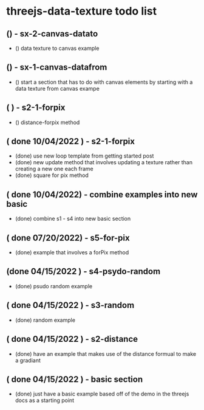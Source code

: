# threejs-data-texture todo list

## () - sx-2-canvas-datato
* () data texture to canvas example

## () - sx-1-canvas-datafrom
* () start a section that has to do with canvas elements by starting with a data texture from canvas exampe

## ( ) - s2-1-forpix
* () distance-forpix method

## ( done 10/04/2022 ) - s2-1-forpix
* (done) use new loop template from getting started post
* (done) new update method that involves updating a texture rather than creating a new one each frame
* (done) square for pix method

## ( done 10/04/2022) - combine examples into new basic
* (done) combine s1 - s4 into new basic section

## ( done 07/20/2022) - s5-for-pix
* (done) example that involves a forPix method

## (done 04/15/2022 ) - s4-psydo-random
* (done) psudo random example

## ( done 04/15/2022 ) - s3-random
* (done) random example

## ( done 04/15/2022 ) - s2-distance
* (done) have an example that makes use of the distance formual to make a gradiant

## ( done 04/15/2022 ) - basic section
* (done) just have a basic example based off of the demo in the threejs docs as a starting point